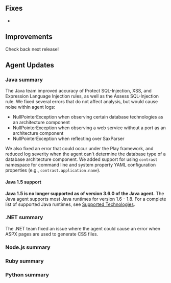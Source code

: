 <!--
title: "Contrast 3.6.0 - January 2019"
description: "Contrast 3.6.0 January 2019"
tags: "3.6.0 January Release Notes"
-->


## Fixes

* 

## Improvements

Check back next release! 


## Agent Updates

### Java summary 

The Java team improved accuracy of Protect SQL-Injection, XSS, and Expression Language Injection rules, as well as the Assess SQL-Injection rule. We fixed several errors that do not affect analysis, but would cause noise within agent logs: 
* NullPointerException when observing certain database technologies as an architecture component
* NullPointerException when observing a web service without a port as an architecture component
* NullPointerException when reflecting over SaxParser

We also fixed an error that could occur under the Play framework, and reduced log severity when the agent can't determine the database type of a database architecture component. We added support for using `contrast` namespace for command line and system property YAML configuration properties (e.g., `contrast.application.name`). 

#### Java 1.5 support

**Java 1.5 is no longer supported as of version 3.6.0 of the Java agent.** The Java agent supports most Java runtimes for version 1.6 - 1.8. For a complete list of supported Java runtimes, see 
[Supported Technologies](https://docs.contrastsecurity.com/installation-java.html#java-supported).

### .NET summary 

The .NET team fixed an issue where the agent could cause an error when ASPX pages are used to generate CSS files.

### Node.js summary 


### Ruby summary 


### Python summary



